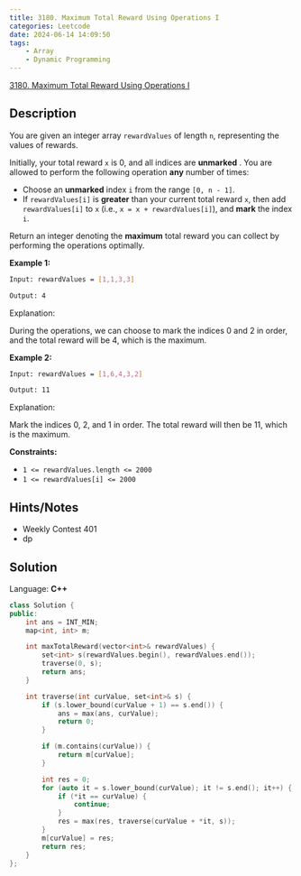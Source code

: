 ```yaml
---
title: 3180. Maximum Total Reward Using Operations I
categories: Leetcode
date: 2024-06-14 14:09:50
tags:
    - Array
    - Dynamic Programming
---
```


[3180. Maximum Total Reward Using Operations I](https://leetcode.com/problems/maximum-total-reward-using-operations-i/description/)

## Description

You are given an integer array `rewardValues` of length `n`, representing the values of rewards.

Initially, your total reward `x` is 0, and all indices are **unmarked** . You are allowed to perform the following operation **any**  number of times:

- Choose an **unmarked**  index `i` from the range `[0, n - 1]`.
- If `rewardValues[i]` is **greater**  than your current total reward `x`, then add `rewardValues[i]` to `x` (i.e., `x = x + rewardValues[i]`), and **mark**  the index `i`.

Return an integer denoting the **maximum** total reward you can collect by performing the operations optimally.

**Example 1:**

```bash
Input: rewardValues = [1,1,3,3]

Output: 4
```

Explanation:

During the operations, we can choose to mark the indices 0 and 2 in order, and the total reward will be 4, which is the maximum.

**Example 2:**

```bash
Input: rewardValues = [1,6,4,3,2]

Output: 11
```

Explanation:

Mark the indices 0, 2, and 1 in order. The total reward will then be 11, which is the maximum.

**Constraints:**

- `1 <= rewardValues.length <= 2000`
- `1 <= rewardValues[i] <= 2000`

## Hints/Notes

- Weekly Contest 401
- dp

## Solution

Language: **C++**

```C++
class Solution {
public:
    int ans = INT_MIN;
    map<int, int> m;

    int maxTotalReward(vector<int>& rewardValues) {
        set<int> s(rewardValues.begin(), rewardValues.end());
        traverse(0, s);
        return ans;
    }

    int traverse(int curValue, set<int>& s) {
        if (s.lower_bound(curValue + 1) == s.end()) {
            ans = max(ans, curValue);
            return 0;
        }

        if (m.contains(curValue)) {
            return m[curValue];
        }

        int res = 0;
        for (auto it = s.lower_bound(curValue); it != s.end(); it++) {
            if (*it == curValue) {
                continue;
            }
            res = max(res, traverse(curValue + *it, s));
        }
        m[curValue] = res;
        return res;
    }
};
```
